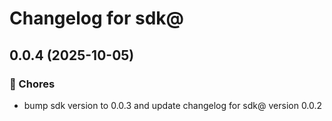 # Changelog for sdk@

## 0.0.4 (2025-10-05)



### 🧹 Chores
- bump sdk version to 0.0.3 and update changelog for sdk@ version 0.0.2
